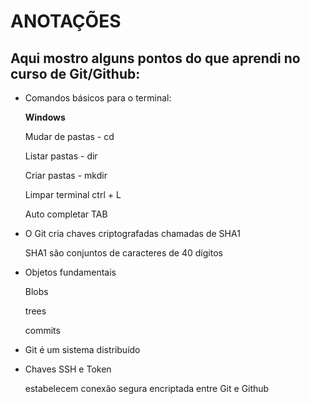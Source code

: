 # ANOTAÇÕES

## Aqui mostro alguns pontos do que aprendi no curso de Git/Github:

- Comandos básicos para o terminal:

  **Windows**

  Mudar de pastas	- cd

  Listar pastas			- dir

  Criar pastas			- mkdir

  Limpar terminal		ctrl + L

  Auto completar		TAB

- O Git cria chaves criptografadas chamadas de SHA1

  SHA1 são conjuntos de caracteres de 40 dígitos

- Objetos fundamentais

  Blobs

  trees

  commits

- Git é um sistema distribuído

- Chaves SSH e Token

  estabelecem conexão segura encriptada entre Git e Github